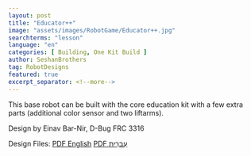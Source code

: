 ```yaml
---
layout: post
title: "Educator++"
image: "assets/images/RobotGame/Educator++.jpg"
searchterms: "lesson"
language: "en"
categories: [ Building, One Kit Build ]
author: SeshanBrothers
tag: RobotDesigns
featured: true
excerpt_separator: <!--more-->
---
```


This base robot can be built with the core education kit with a few extra parts (additional color sensor and two liftarms).

Design by Einav Bar-Nir, D-Bug FRC 3316

Design Files:
 <a href="/en/RobotGame/Educator++ English.pdf">PDF English</a>
 <a href="/enm/RobotGame/Educator++.pdf">PDF עִברִית</a>
